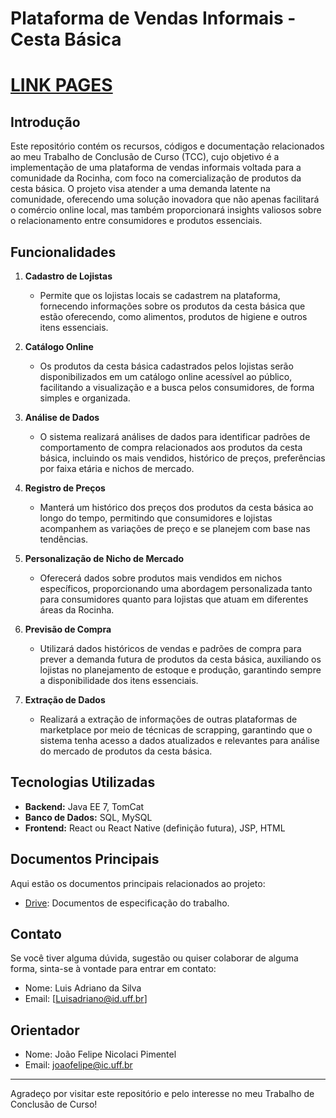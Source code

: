 # Plataforma de Vendas Informais - Cesta Básica

# [LINK PAGES](https://adrianoavlis.github.io/Projeto-Final---Luis-Adriano-/)

## Introdução

Este repositório contém os recursos, códigos e documentação relacionados ao meu Trabalho de Conclusão de Curso (TCC), cujo objetivo é a implementação de uma plataforma de vendas informais voltada para a comunidade da Rocinha, com foco na comercialização de produtos da cesta básica. O projeto visa atender a uma demanda latente na comunidade, oferecendo uma solução inovadora que não apenas facilitará o comércio online local, mas também proporcionará insights valiosos sobre o relacionamento entre consumidores e produtos essenciais.

## Funcionalidades

1. **Cadastro de Lojistas**
   - Permite que os lojistas locais se cadastrem na plataforma, fornecendo informações sobre os produtos da cesta básica que estão oferecendo, como alimentos, produtos de higiene e outros itens essenciais.

2. **Catálogo Online**
   - Os produtos da cesta básica cadastrados pelos lojistas serão disponibilizados em um catálogo online acessível ao público, facilitando a visualização e a busca pelos consumidores, de forma simples e organizada.

3. **Análise de Dados**
   - O sistema realizará análises de dados para identificar padrões de comportamento de compra relacionados aos produtos da cesta básica, incluindo os mais vendidos, histórico de preços, preferências por faixa etária e nichos de mercado.

4. **Registro de Preços**
   - Manterá um histórico dos preços dos produtos da cesta básica ao longo do tempo, permitindo que consumidores e lojistas acompanhem as variações de preço e se planejem com base nas tendências.

5. **Personalização de Nicho de Mercado**
   - Oferecerá dados sobre produtos mais vendidos em nichos específicos, proporcionando uma abordagem personalizada tanto para consumidores quanto para lojistas que atuam em diferentes áreas da Rocinha.

6. **Previsão de Compra**
   - Utilizará dados históricos de vendas e padrões de compra para prever a demanda futura de produtos da cesta básica, auxiliando os lojistas no planejamento de estoque e produção, garantindo sempre a disponibilidade dos itens essenciais.

7. **Extração de Dados**
   - Realizará a extração de informações de outras plataformas de marketplace por meio de técnicas de scrapping, garantindo que o sistema tenha acesso a dados atualizados e relevantes para análise do mercado de produtos da cesta básica.

## Tecnologias Utilizadas

- **Backend:** Java EE 7, TomCat
- **Banco de Dados:** SQL, MySQL
- **Frontend:** React ou React Native (definição futura), JSP, HTML

## Documentos Principais

Aqui estão os documentos principais relacionados ao projeto:

- [Drive](https://drive.google.com/drive/folders/1DICSK_Ta6ba7ZtMXIoGdz8n8p9WHR7Eb?usp=sharing): Documentos de especificação do trabalho.

## Contato

Se você tiver alguma dúvida, sugestão ou quiser colaborar de alguma forma, sinta-se à vontade para entrar em contato:

- Nome: Luis Adriano da Silva
- Email: [Luisadriano@id.uff.br]

## Orientador

- Nome: João Felipe Nicolaci Pimentel
- Email: joaofelipe@ic.uff.br

---

Agradeço por visitar este repositório e pelo interesse no meu Trabalho de Conclusão de Curso!
